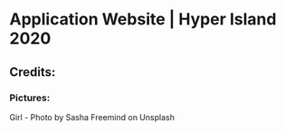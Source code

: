 # Application Website | Hyper Island 2020

## Credits:

### Pictures:
Girl - Photo by Sasha Freemind on Unsplash